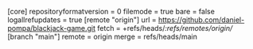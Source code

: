 [core]
	repositoryformatversion = 0
	filemode = true
	bare = false
	logallrefupdates = true
[remote "origin"]
	url = https://github.com/daniel-pompa/blackjack-game.git
	fetch = +refs/heads/*:refs/remotes/origin/*
[branch "main"]
	remote = origin
	merge = refs/heads/main
